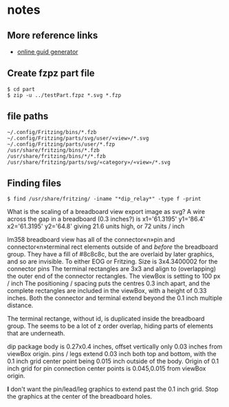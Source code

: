 # notes

## More reference links
* [online guid generator](https://guidgenerator.com/)

## Create fzpz part file
```
$ cd part
$ zip -u ../testPart.fzpz *.svg *.fzp
```

## file paths
```
~/.config/Fritzing/bins/*.fzb
~/.config/Fritzing/parts/svg/user/«view»/*.svg
~/.config/Fritzing/parts/user/*.fzp
/usr/share/fritzing/bins/*.fzb
/usr/share/fritzing/bins/*/*.fzb
/usr/share/fritzing/parts/svg/«category»/«view»/*.svg
```

## Finding files
```
$ find /usr/share/fritzing/ -iname "*dip_relay*" -type f -print
```

What is the scaling of a breadboard view export image as svg?  A wire across the gap in a breadboard (0.3 inches?) is
x1='61.3195' y1='86.4' x2='61.3195' y2='64.8'
giving
21.6 units high, or 72 units / inch

lm358 breadboard view has all of the connector«n»pin and connector«n»terminal rect elements outside of and *before* the breadboard group.  They have a fill of #8c8c8c, but the are overlaid by later graphics, and so are invisible.  To either EOG or Fritzing.  Size is 3x4.3400002 for the connector pins
The terminal rectangles are 3x3 and align to (overlapping) the outer end of the connector rectangles.
The viewBox is setting to 100 px / inch
The positioning / spacing puts the centres 0.3 inch apart, and the complete rectangles are included in the viewBox, with a height of 0.33 inches.  Both the connector and terminal extend beyond the 0.1 inch multiple distance.

The terminal rectange, without id, is duplicated inside the breadboard group.
The seems to be a lot of z order overlap, hiding parts of elements that are underneath.

dip package body is 0.27x0.4 inches, offset vertically only 0.03 inches from viewBox origin.
pins / legs extend 0.03 inch both top and bottom, with the 0.1 inch grid center point being 0.015 inch outside of the body.
Origin of 0.1 inch grid for pin connection center points is 0.045,0.015 from viewBox origin.

**I** don't want the pin/lead/leg graphics to extend past the 0.1 inch grid.  Stop the graphics at the center of the breadboard holes.
